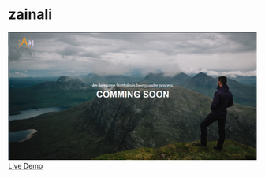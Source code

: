 # zainali
<img src="https://github.com/m-qasim-ali/zainali/blob/main/zain-portfolio.PNG">
<br/>
<a href="https://zainali44.github.io/zainali/">Live Demo</a>
